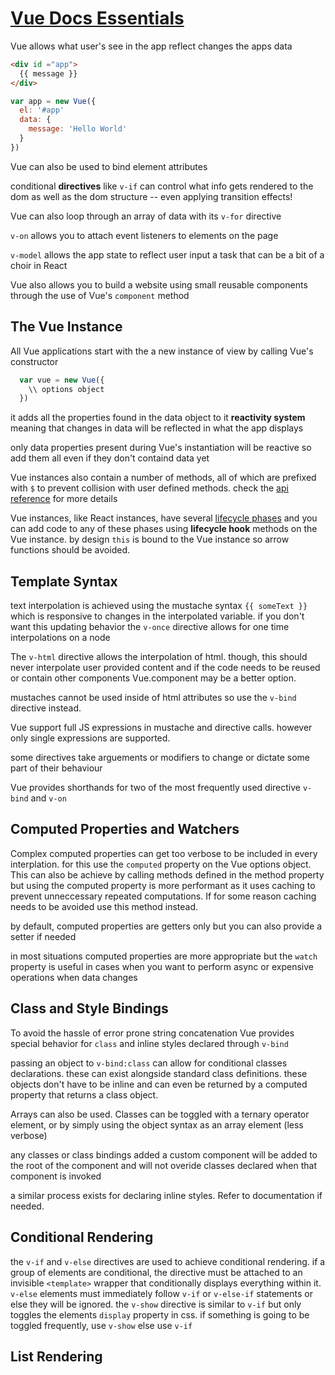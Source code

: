 # [Vue Docs Essentials](https://vuejs.org/v2/guide/comparison.html)

Vue allows what user's see in the app reflect changes the apps data

```html
<div id ="app">
  {{ message }}
</div>
```
```javascript
var app = new Vue({
  el: '#app'
  data: {
    message: 'Hello World'
  }
})
```

Vue can also be used to bind element attributes

conditional **directives** like `v-if` can control what info gets rendered to the dom as well as the dom structure --
even applying transition effects!

Vue can also loop through an array of data with its `v-for` directive

`v-on` allows you to attach event listeners to elements on the page

`v-model` allows the app state to reflect user input a task that can be a bit of a choir in React

Vue also allows you to build a website using small reusable components through the use of Vue's `component` method

## The Vue Instance

All Vue applications start with the a new instance of view by calling Vue's constructor

```javascript
  var vue = new Vue({
    \\ options object
  })
```

it adds all the properties found in the data object to it **reactivity system** meaning that changes in data will be reflected
in what the app displays

only data properties present during Vue's instantiation will be reactive so add them all even if they don't containd data yet

Vue instances also contain a number of methods, all of which are prefixed with `$` to prevent collision with user defined 
methods. check the [api reference](https://vuejs.org/v2/api/#Instance-Properties) for more details

Vue instances, like React instances, have several [lifecycle phases](https://vuejs.org/images/lifecycle.png) and you can add
code to any of these phases using **lifecycle hook** methods on the Vue instance.  by design `this` is bound to the Vue 
instance so arrow functions should be avoided.

## Template Syntax

text interpolation is achieved using the mustache syntax `{{ someText }}` which is responsive to changes in the interpolated
variable. if you don't want this updating behavior the `v-once` directive allows for one time interpolations on a node

The `v-html` directive allows the interpolation of html. though, this should never interpolate user provided content and
if the code needs to be reused or contain other components Vue.component may be a better option.

mustaches cannot be used inside of html attributes so use the `v-bind` directive instead.

Vue support full JS expressions in mustache and directive calls. however only single expressions are supported.

some directives take arguements or modifiers to change or dictate some part of their behaviour

Vue provides shorthands for two of the most frequently used directive `v-bind` and `v-on`

## Computed Properties and Watchers

Complex computed properties can get too verbose to be included in every interplation. for this use the `computed` property on the
Vue options object.  This can also be achieve by calling methods defined in the method property but using the computed property
is more performant as it uses caching to prevent unneccessary repeated computations. If for some reason caching needs to be
avoided use this method instead.

by default, computed properties are getters only but you can also provide a setter if needed

in most situations computed properties are more appropriate but the `watch` property is useful in cases when you want to perform
async or expensive operations when data changes

## Class and Style Bindings

To avoid the hassle of error prone string concatenation Vue provides special behavior for `class` and inline styles declared
through `v-bind`

passing an object to `v-bind:class` can allow for conditional classes declarations. these can exist alongside standard class
definitions. these objects don't have to be inline and can even be returned by a computed property that returns a class object.

Arrays can also be used. Classes can be toggled with a ternary operator element, or by simply using the object syntax as an
array element (less verbose)

any classes or class bindings added a custom component will be added to the root of the component and will not overide classes declared when that component is invoked

a similar process exists for declaring inline styles. Refer to documentation if needed.

## Conditional Rendering

the `v-if` and `v-else` directives are used to achieve conditional rendering. if a group of elements are conditional, the
directive must be attached to an invisible `<template>` wrapper that conditionally displays everything within it.  `v-else`
elements must immediately follow `v-if` or `v-else-if` statements or else they will be ignored. the `v-show` directive is 
similar to `v-if` but only toggles the elements `display` property in css. if something is going to be toggled frequently,
use `v-show` else use `v-if`

## List Rendering

